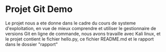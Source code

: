 # Projet Git Demo

Le projet nous a ete donne dans le cadre du cours de systeme d'exploitation, en vue 
de mieux comprendre et utiliser le gestionnaire de versions Git en ligne de commande,
nous avons travaille avec Kali linux, et le projet contient le fichier hello.py, ce 
fichier README.md  et le rapport dans le dossier "rapport"

